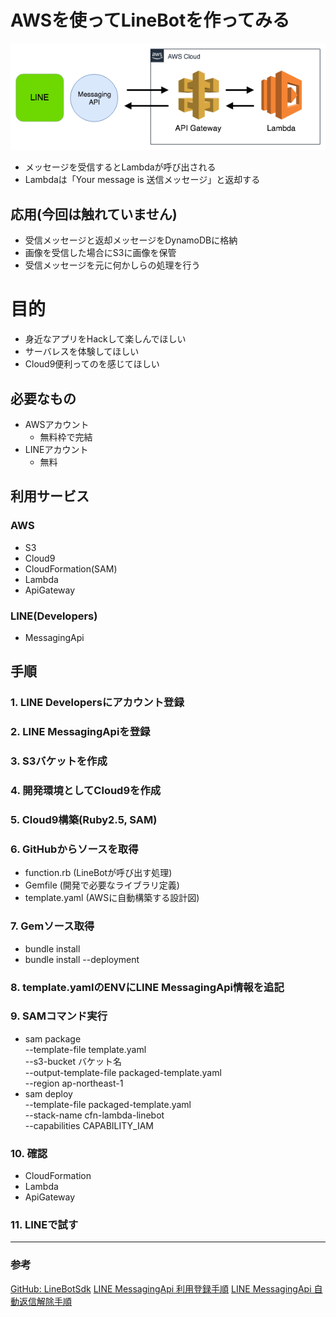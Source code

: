 # AWSを使ってLineBotを作ってみる
![アーキテクチャ](images/line-bot-function.png)

- メッセージを受信するとLambdaが呼び出される
- Lambdaは「Your message is 送信メッセージ」と返却する

## 応用(今回は触れていません)
- 受信メッセージと返却メッセージをDynamoDBに格納
- 画像を受信した場合にS3に画像を保管
- 受信メッセージを元に何かしらの処理を行う

# 目的
- 身近なアプリをHackして楽しんでほしい
- サーバレスを体験してほしい
- Cloud9便利ってのを感じてほしい

## 必要なもの
- AWSアカウント
  - 無料枠で完結
- LINEアカウント
  - 無料

## 利用サービス
### AWS
- S3
- Cloud9
- CloudFormation(SAM)
- Lambda
- ApiGateway

### LINE(Developers)
- MessagingApi

## 手順
### 1. LINE Developersにアカウント登録
### 2. LINE MessagingApiを登録
### 3. S3バケットを作成
### 4. 開発環境としてCloud9を作成
### 5. Cloud9構築(Ruby2.5, SAM)
### 6. GitHubからソースを取得
- function.rb (LineBotが呼び出す処理)
- Gemfile (開発で必要なライブラリ定義)
- template.yaml (AWSに自動構築する設計図)

### 7. Gemソース取得
- bundle install
- bundle install --deployment

### 8. template.yamlのENVにLINE MessagingApi情報を追記
### 9. SAMコマンド実行
- sam package \
    --template-file template.yaml \
    --s3-bucket バケット名 \
    --output-template-file packaged-template.yaml \
    --region ap-northeast-1
- sam deploy \
    --template-file packaged-template.yaml \
    --stack-name cfn-lambda-linebot \
    --capabilities CAPABILITY_IAM

### 10. 確認
- CloudFormation
- Lambda
- ApiGateway

### 11. LINEで試す

---

### 参考
[GitHub: LineBotSdk](https://github.com/line/line-bot-sdk-ruby)
[LINE MessagingApi 利用登録手順](https://jp.fujitsu.com/solutions/cloud/k5/playground/webhandson/preparation/06.html)
[LINE MessagingApi 自動返信解除手順](https://www.virtual-surfer.com/entry/2018/07/22/190000)
